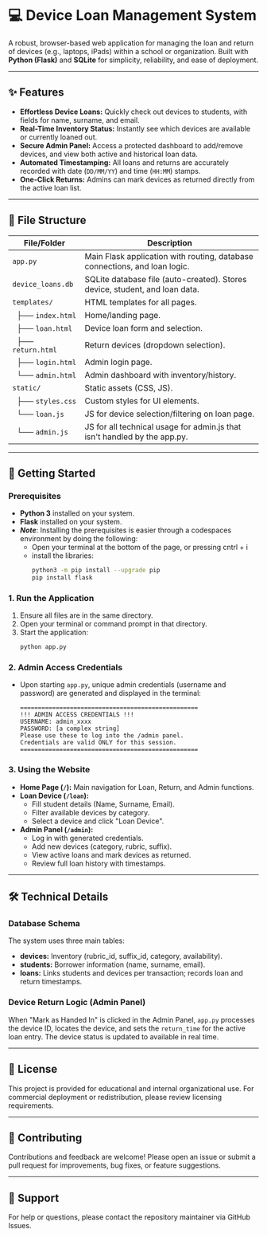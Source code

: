 # 💻 Device Loan Management System

A robust, browser-based web application for managing the loan and return of devices (e.g., laptops, iPads) within a school or organization. Built with **Python (Flask)** and **SQLite** for simplicity, reliability, and ease of deployment.

---

## ✨ Features

- **Effortless Device Loans:** Quickly check out devices to students, with fields for name, surname, and email.
- **Real-Time Inventory Status:** Instantly see which devices are available or currently loaned out.
- **Secure Admin Panel:** Access a protected dashboard to add/remove devices, and view both active and historical loan data.
- **Automated Timestamping:** All loans and returns are accurately recorded with date (`DD/MM/YY`) and time (`HH:MM`) stamps.
- **One-Click Returns:** Admins can mark devices as returned directly from the active loan list.

---

## 📁 File Structure

| File/Folder        | Description                                                                 |
|--------------------|-----------------------------------------------------------------------------|
| `app.py`           | Main Flask application with routing, database connections, and loan logic.   |
| `device_loans.db`  | SQLite database file (auto-created). Stores device, student, and loan data.  |
| `templates/`       | HTML templates for all pages.                                                |
| &nbsp;&nbsp;├── `index.html`   | Home/landing page.                              |
| &nbsp;&nbsp;├── `loan.html`    | Device loan form and selection.                  |
| &nbsp;&nbsp;├── `return.html`  | Return devices (dropdown selection).             |
| &nbsp;&nbsp;├── `login.html`   | Admin login page.                               |
| &nbsp;&nbsp;└── `admin.html`   | Admin dashboard with inventory/history.          |
| `static/`          | Static assets (CSS, JS).                                                    |
| &nbsp;&nbsp;├── `styles.css`   | Custom styles for UI elements.                   |
| &nbsp;&nbsp;└── `loan.js`      | JS for device selection/filtering on loan page.  |
| &nbsp;&nbsp;└── `admin.js`      | JS for all technical usage for admin.js that isn't handled by the app.py.  |

---

## 🚀 Getting Started

### Prerequisites

- **Python 3** installed on your system.
- **Flask** installed on your system.
- ***Note***: Installing the prerequisites is easier through a codespaces environment by doing the following:
   - Open your terminal at the bottom of the page, or pressing cntrl + i
   - install the libraries:
     ```bash
     python3 -m pip install --upgrade pip
     pip install flask
     ```

### 1. Run the Application

1. Ensure all files are in the same directory.
2. Open your terminal or command prompt in that directory.
3. Start the application:
   ```bash
   python app.py
   ```

### 2. Admin Access Credentials

- Upon starting `app.py`, unique admin credentials (username and password) are generated and displayed in the terminal:
  ```
  ================================================== 
  !!! ADMIN ACCESS CREDENTIALS !!! 
  USERNAME: admin_xxxx 
  PASSWORD: [a complex string] 
  Please use these to log into the /admin panel. 
  Credentials are valid ONLY for this session. 
  ================================================== 
  ```

### 3. Using the Website

- **Home Page (`/`):** Main navigation for Loan, Return, and Admin functions.
- **Loan Device (`/loan`):**
  - Fill student details (Name, Surname, Email).
  - Filter available devices by category.
  - Select a device and click "Loan Device".
- **Admin Panel (`/admin`):**
  - Log in with generated credentials.
  - Add new devices (category, rubric, suffix).
  - View active loans and mark devices as returned.
  - Review full loan history with timestamps.

---

## 🛠️ Technical Details

### Database Schema

The system uses three main tables:

- **devices:** Inventory (rubric_id, suffix_id, category, availability).
- **students:** Borrower information (name, surname, email).
- **loans:** Links students and devices per transaction; records loan and return timestamps.

### Device Return Logic (Admin Panel)

When "Mark as Handed In" is clicked in the Admin Panel, `app.py` processes the device ID, locates the device, and sets the `return_time` for the active loan entry. The device status is updated to available in real time.

---

## 📄 License

This project is provided for educational and internal organizational use. For commercial deployment or redistribution, please review licensing requirements.

---

## 🤝 Contributing

Contributions and feedback are welcome! Please open an issue or submit a pull request for improvements, bug fixes, or feature suggestions.

---

## 📧 Support

For help or questions, please contact the repository maintainer via GitHub Issues.
